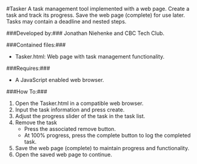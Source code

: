 #Tasker
A task management tool implemented with a web page. Create a task and track its
  progress. Save the web page (complete) for use later. Tasks may contain a
  deadline and nested steps.

###Developed by:###
Jonathan Niehenke and CBC Tech Club.

###Contained files:###
- Tasker.html: Web page with task management functionality.

###Requires:###
- A JavaScript enabled web browser.

###How To:###
1. Open the Tasker.html in a compatible web browser.
2. Input the task information and press create.
3. Adjust the progress slider of the task in the task list.
4. Remove the task
    * Press the associated remove button.
    * At 100% progress, press the complete button to log the completed task.
5. Save the web page (complete) to maintain progress and functionality.
6. Open the saved web page to continue.
